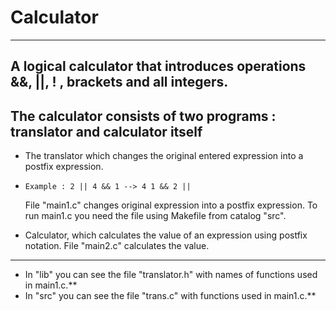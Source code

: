 # Calculator 
***
**A logical calculator that introduces operations &&, ||, ! , brackets and all integers.**
---
**The calculator consists of two programs : translator and calculator itself**
---
* The translator which changes the original entered expression into a postfix expression.
*     Example : 2 || 4 && 1 --> 4 1 && 2 ||
  File "main1.c" changes original expression into a postfix expression.
  To run main1.c you need the file using Makefile from catalog "src".
  
* Calculator, which calculates the value of an expression using postfix notation.
   File "main2.c" calculates the value.
---
* In "lib" you can see the file "translator.h" with names of functions used in main1.c.**
* In "src" you can see the file "trans.c" with functions used in main1.c.**

